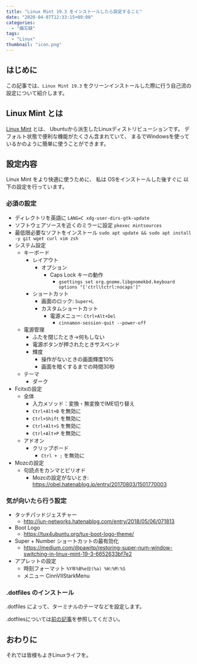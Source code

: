 ```yaml
---
title: "Linux Mint 19.3 をインストールしたら設定すること"
date: "2020-04-07T12:33:15+09:00"
categories:
  - "備忘録"
tags:
  - "Linux"
thumbnail: "icon.png"
---
```


## はじめに

この記事では、`Linux Mint 19.3` をクリーンインストールした際に行う自己流の設定について紹介します。

<!--more-->

## Linux Mint とは

[Linux Mint](http://linuxmint-jp.net/) とは、
Ubuntuから派生したLinuxディストリビューションです。
デフォルト状態で便利な機能がたくさん含まれていて、
まるでWindowsを使っているかのように簡単に使うことができます。

## 設定内容

Linux Mint をより快適に使うために、
私は
OSをインストールした後すぐに
以下の設定を行っています。

### 必須の設定

- ディレクトリを英語に `LANG=C xdg-user-dirs-gtk-update`
- ソフトウェアソースを近くのミラーに設定 `pkexec mintsources`
- 最低限必要なソフトをインストール `sudo apt update && sudo apt install -y git wget curl vim zsh`
- システム設定
  - キーボード
    - レイアウト
      - オプション
        - Caps Lock キーの動作
          - `gsettings set org.gnome.libgnomekbd.keyboard options "['ctrl\tctrl:nocaps']"`
    - ショートカット
      - 画面のロック: `Super+L`
      - カスタムショートカット
        - 電源メニュー: `Ctrl+Alt+Del`
          - `cinnamon-session-quit --power-off`
  - 電源管理
    - ふたを閉じたとき→何もしない
    - 電源ボタンが押されたときサスペンド
    - 輝度
      - 操作がないときの画面輝度10%
      - 画面を暗くするまでの時間30秒
  - テーマ
    - ダーク
- Fcitxの設定
  - 全体
    - 入力メソッド：変換・無変換でIME切り替え
    - `Ctrl+Alt+B` を無効に
    - `Ctrl+Shift` を無効に
    - `Ctrl+Alt+S` を無効に
    - `Ctrl+Alt+P` を無効に
  - アドオン
    - クリップボード
      - `Ctrl + ;` を無効に
- Mozcの設定
  - 句読点をカンマとピリオド
    - Mozcの設定がないとき: https://obel.hatenablog.jp/entry/20170803/1501770003

### 気が向いたら行う設定

- タッチパッドジェスチャー
  - http://jun-networks.hatenablog.com/entry/2018/05/06/071813
- Boot Logo
  - https://tux4ubuntu.org/tux-boot-logo-theme/
- Super + Number ショートカットの最有効化
  - https://medium.com/@pawitp/restoring-super-num-window-switching-in-linux-mint-19-3-6652633bf7e2
- アプレットの設定
  - 時刻フォーマット `%Y年%B%e日(%a) %H:%M:%S`
  - メニュー CinnVIIStarkMenu

### .dotfiles のインストール

.dotfiles によって、ターミナルのテーマなどを設定します。

.dotfilesについては[前の記事](/posts/2020-04-06-dotfiles/)を参照してください。

## おわりに

それでは皆様もよきLinuxライフを。
